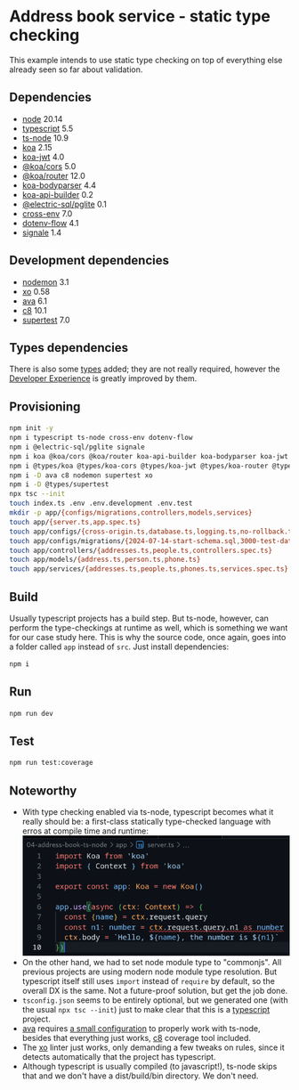 # Address book service - static type checking

This example intends to use static type checking on top of everything else
already seen so far about validation.

## Dependencies

- [node][node] 20.14
- [typescript][typescript] 5.5
- [ts-node][ts-node] 10.9
- [koa][koa] 2.15
- [koa-jwt][koa-jwt] 4.0
- [@koa/cors][koa-cors] 5.0
- [@koa/router][koa-router] 12.0
- [koa-bodyparser][koa-bodyparser] 4.4
- [koa-api-builder][koa-api-builder] 0.2
- [@electric-sql/pglite][pglite] 0.1
- [cross-env][cross-env] 7.0
- [dotenv-flow][dotenv-flow] 4.1
- [signale][signale] 1.4

## Development dependencies

- [nodemon][nodemon] 3.1
- [xo][xo] 0.58
- [ava][ava] 6.1
- [c8][c8] 10.1
- [supertest][supertest] 7.0

## Types dependencies

There is also some [types][ts-types] added; they are not really required,
however the [Developer Experience][dx] is greatly improved by them.

## Provisioning

```bash
npm init -y
npm i typescript ts-node cross-env dotenv-flow
npm i @electric-sql/pglite signale
npm i koa @koa/cors @koa/router koa-api-builder koa-bodyparser koa-jwt
npm i @types/koa @types/koa-cors @types/koa-jwt @types/koa-router @types/signale
npm i -D ava c8 nodemon supertest xo
npm i -D @types/supertest
npx tsc --init
touch index.ts .env .env.development .env.test
mkdir -p app/{configs/migrations,controllers,models,services}
touch app/{server.ts,app.spec.ts}
touch app/configs/{cross-origin.ts,database.ts,logging.ts,no-rollback.ts,security.ts}
touch app/configs/migrations/{2024-07-14-start-schema.sql,3000-test-data.sql}
touch app/controllers/{addresses.ts,people.ts,controllers.spec.ts}
touch app/models/{address.ts,person.ts,phone.ts}
touch app/services/{addresses.ts,people.ts,phones.ts,services.spec.ts}
```

## Build

Usually typescript projects has a build step. But ts-node, however, can perform
the type-checkings at runtime as well, which is something we want for our case
study here. This is why the source code, once again, goes into a folder called
`app` instead of `src`. Just install dependencies:

```bash
npm i
```

## Run

```bash
npm run dev
```

## Test

```bash
npm run test:coverage
```

## Noteworthy

- With type checking enabled via ts-node, typescript becomes what it really
  should be: a first-class statically type-checked language with erros at
  compile time and runtime:
  ![static type checking](docs/static-type-checking.png)
- On the other hand, we had to set node module type to "commonjs". All previous
  projects are using modern node module type resolution. But typescript itself
  still uses `import` instead of `require` by default, so the overall DX is the
  same. Not a future-proof solution, but get the job done.
- `tsconfig.json` seems to be entirely optional, but we generated one (with the
  usual `npx tsc --init`) just to make clear that this is a
  [typescript][typescript] project.
- [ava][ava] requires [a small configuration][ts-ava] to properly work with
  ts-node, besides that everything just works, [c8][c8] coverage tool included.
- The [xo][xo] linter just works, only demanding a few tweaks on rules, since
  it detects automatically that the project has typescript.
- Although typescript is usually compiled (to javascript!), ts-node skips that
  and we don't have a dist/build/bin directory. We don't need.

[node]: https://nodejs.org
[typescript]: https://typescriptlang.org/
[ts-node]: https://typestrong.org/ts-node/
[koa]: https://koajs.com
[koa-jwt]: https://www.npmjs.com/package/koa-jwt
[koa-cors]: https://www.npmjs.com/package/@koa/cors
[koa-router]: https://www.npmjs.com/package/koa-router
[koa-bodyparser]: https://www.npmjs.com/package/koa-bodyparser
[koa-api-builder]: https://www.npmjs.com/package/koa-api-builder
[pglite]: https://www.npmjs.com/package/@electric-sql/pglite
[cross-env]: https://www.npmjs.com/package/cross-env
[dotenv-flow]: https://www.npmjs.com/package/dotenv-flow
[signale]: https://www.npmjs.com/package/signale
[nodemon]: <https://www.npmjs.com/package/nodemon>
[xo]: <https://www.npmjs.com/package/xo>
[ava]: <https://www.npmjs.com/package/ava>
[c8]: <https://www.npmjs.com/package/c8>
[supertest]: <https://www.npmjs.com/package/supertest>
[ts-types]: https://definitelytyped.org/
[dx]: https://about.gitlab.com/topics/devops/what-is-developer-experience/
[ts-ava]: <https://typestrong.org/ts-node/docs/recipes/ava>
